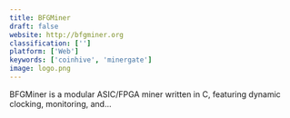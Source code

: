 ```yaml
---
title: BFGMiner
draft: false 
website: http://bfgminer.org
classification: ['']
platform: ['Web']
keywords: ['coinhive', 'minergate']
image: logo.png
---
```

BFGMiner is a modular ASIC/FPGA miner written in C, featuring dynamic clocking, monitoring, and...